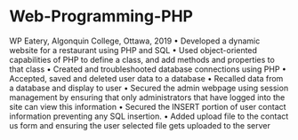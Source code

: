 # Web-Programming-PHP

WP Eatery, Algonquin College, Ottawa, 2019
• Developed a dynamic website for a restaurant using PHP and SQL
• Used object-oriented capabilities of PHP to define a class, and add methods and properties to that class
• Created and troubleshooted database connections using PHP
• Accepted, saved and deleted user data to a database
• Recalled data from a database and display to user
• Secured the admin webpage using session management by ensuring that only administrators that have logged into the site can view this information
• Secured the INSERT portion of user contact information preventing any SQL insertion.
• Added upload file to the contact us form and ensuring the user selected file gets uploaded to the server
